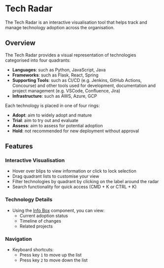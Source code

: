 # Tech Radar

The Tech Radar is an interactive visualisation tool that helps track and manage technology adoption across the organisation.

## Overview

The Tech Radar provides a visual representation of technologies categorised into four quadrants:

- **Languages**: such as Python, JavaScript, Java
- **Frameworks**: such as Flask, React, Spring
- **Supporting Tools**: such as CI/CD (e.g. Jenkins, GitHub Actions, Concourse) and other tools used for development, documentation and project management (e.g. VSCode, Confluence, Jira)
- **Infrastructure**: such as AWS, Azure, GCP

Each technology is placed in one of four rings:

- **Adopt**: aim to widely adopt and mature
- **Trial**: aim to try out and evaluate
- **Assess**: aim to assess for potential adoption
- **Hold**: not recommended for new deployment without approval

## Features

### Interactive Visualisation
- Hover over blips to view information or click to lock selection
- Drag quadrant lists to customise your view
- Filter technologies by quadrant by clicking on the label around the radar
- Search functionality for quick access (CMD + K or CTRL + K)

### Technology Details
- Using the [Info Box](/components/infoBox) component, you can view:
    - Current adoption status
    - Timeline of changes
    - Related projects

### Navigation
- Keyboard shortcuts:
    - Press key `1` to move up the list
    - Press key `2` to move down the list
